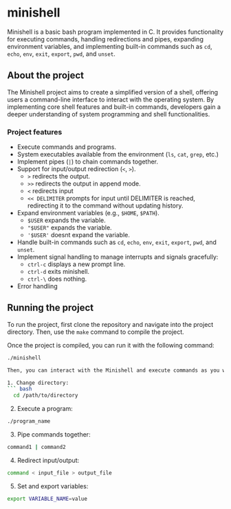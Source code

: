 # minishell

Minishell is a basic bash program implemented in C. It provides functionality for executing commands, handling redirections and pipes, expanding environment variables, and implementing built-in commands such as `cd`, `echo`, `env`, `exit`, `export`, `pwd`, and `unset`.

## About the project

The Minishell project aims to create a simplified version of a shell, offering users a command-line interface to interact with the operating system. By implementing core shell features and built-in commands, developers gain a deeper understanding of system programming and shell functionalities.

### Project features

- Execute commands and programs.
- System executables available from the environment (`ls`, `cat`, `grep`, etc.)
- Implement pipes (`|`) to chain commands together.
- Support for input/output redirection (`<`, `>`).
    - `>` redirects the output.
    - `>>` redirects the output in append mode.
    - `<` redirects input
    - `<< DELIMITER` prompts for input until DELIMITER is reached, redirecting it to the command without updating history.
- Expand environment variables (e.g., `$HOME`, `$PATH`).
    - `$USER` expands the variable.
    - `"$USER"` expands the variable.
    - `'$USER'` doesnt expand the variable.
- Handle built-in commands such as `cd`, `echo`, `env`, `exit`, `export`, `pwd`, and `unset`.
- Implement signal handling to manage interrupts and signals gracefully:
    - `ctrl-c` displays a new prompt line.
    - `ctrl-d` exits minishell.
    - `ctrl-\` does nothing. 
- Error handling
  
## Running the project

To run the project, first clone the repository and navigate into the project directory. Then, use the `make` command to compile the project.

Once the project is compiled, you can run it with the following command:

```bash
./minishell

Then, you can interact with the Minishell and execute commands as you would in a standard shell. Some examples below:

1. Change directory:
``` bash
  cd /path/to/directory
```

2. Execute a program:
``` bash
./program_name
```

3. Pipe commands together:
``` bash
command1 | command2
```

4. Redirect input/output:
``` bash
command < input_file > output_file
```

5. Set and export variables:
``` bash
export VARIABLE_NAME=value
```
